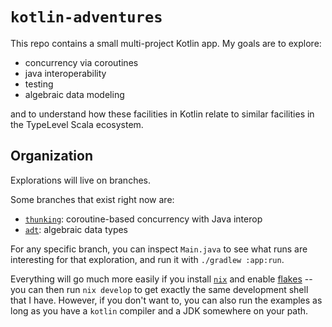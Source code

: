 # `kotlin-adventures`

This repo contains a small multi-project Kotlin app. My goals are to explore:

- concurrency via coroutines
- java interoperability
- testing
- algebraic data modeling

and to understand how these facilities in Kotlin relate to similar facilities
in the TypeLevel Scala ecosystem.

## Organization

Explorations will live on branches.

Some branches that exist right now are:

- [`thunking`]: coroutine-based concurrency with Java interop
- [`adt`]: algebraic data types

For any specific branch, you can inspect `Main.java` to see what runs are interesting
for that exploration, and run it with `./gradlew :app:run`.

Everything will go much more easily if you install [`nix`] and enable [flakes] -- you can
then run `nix develop` to get exactly the same development shell that I have. However,
if you don't want to, you can also run the examples as long as you have a `kotlin`
compiler and a JDK somewhere on your path.

[`adt`]: https://github.com/jisantuc/kotlin-adventures/tree/adt
[`thunking`]: https://github.com/jisantuc/kotlin-adventures/tree/thunking
[`nix`]: https://nix.dev/tutorials/install-nix
[flakes]: https://nixos.wiki/wiki/Flakes
